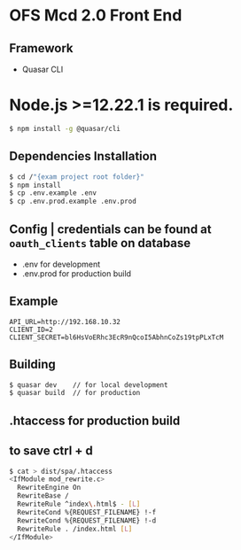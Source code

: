 # OFS Mcd 2.0 Front End

## Framework 
* Quasar CLI

# Node.js >=12.22.1 is required.
```bash
$ npm install -g @quasar/cli
```

## Dependencies Installation

```bash
$ cd /"{exam project root folder}"
$ npm install
$ cp .env.example .env
$ cp .env.prod.example .env.prod
```

## Config | credentials can be found at `oauth_clients` table on database
- .env for development
- .env.prod for production build
## Example 
```
API_URL=http://192.168.10.32
CLIENT_ID=2
CLIENT_SECRET=bl6HsVoERhc3EcR9nQcoI5AbhnCoZs19tpPLxTcM
```

## Building
```bash
$ quasar dev    // for local development
$ quasar build  // for production
```

## .htaccess for production build
## to save ctrl + d
```bash
$ cat > dist/spa/.htaccess
<IfModule mod_rewrite.c>
  RewriteEngine On
  RewriteBase /
  RewriteRule ^index\.html$ - [L]
  RewriteCond %{REQUEST_FILENAME} !-f
  RewriteCond %{REQUEST_FILENAME} !-d
  RewriteRule . /index.html [L]
</IfModule>
```

